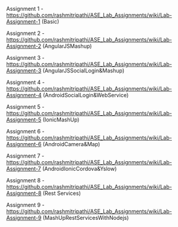 
Assignment 1 - https://github.com/rashmitripathi/ASE_Lab_Assignments/wiki/Lab-Assignment-1 (Basic)

Assignment 2 -https://github.com/rashmitripathi/ASE_Lab_Assignments/wiki/Lab-Assignment-2 (AngularJSMashup)

Assignment 3 -https://github.com/rashmitripathi/ASE_Lab_Assignments/wiki/Lab-Assignment-3 (AngularJSSocialLogin&Mashup)

Assignment 4 -https://github.com/rashmitripathi/ASE_Lab_Assignments/wiki/Lab-Assignment-4 (AndroidSocialLogin&WebService)

Assignment 5 -https://github.com/rashmitripathi/ASE_Lab_Assignments/wiki/Lab-Assignment-5 (IonicMashUp)

Assignment 6 -https://github.com/rashmitripathi/ASE_Lab_Assignments/wiki/Lab-Assignment-6 (AndroidCamera&Map)

Assignment 7 -https://github.com/rashmitripathi/ASE_Lab_Assignments/wiki/Lab-Assignment-7 (AndroidIonicCordova&Yslow)

Assignment 8 -https://github.com/rashmitripathi/ASE_Lab_Assignments/wiki/Lab-Assignment-8 (Rest Services)

Assignment 9 -https://github.com/rashmitripathi/ASE_Lab_Assignments/wiki/Lab-Assignment-9 (MashUpRestServicesWithNodejs)
